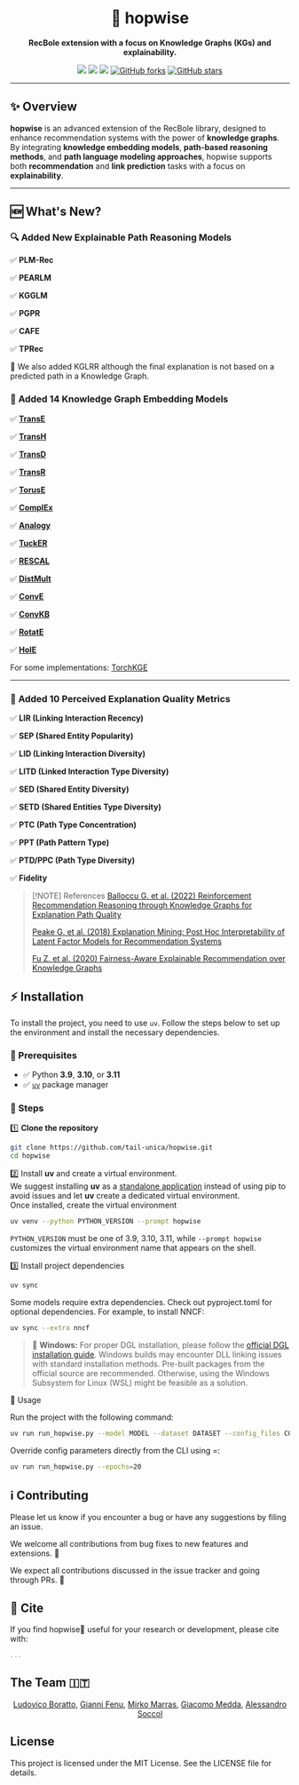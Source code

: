 

<h1 align="center">🚀 hopwise</h1>
<p align="center">
  <b>RecBole extension with a focus on Knowledge Graphs (KGs) and explainability.</b>
</p>
<p align="center">
  <img src="https://img.shields.io/badge/Python-3.9%7C3.10%7C3.11-green" />
  <img src="https://img.shields.io/github/license/tail-unica/hopwise" />
  <img src="https://img.shields.io/github/repo-size/tail-unica/hopwise">
  <a href="https://github.com/tail-unica/hopwise/network"><img alt="GitHub forks" src="https://img.shields.io/github/forks/tail-unica/hopwise"></a>
<a href="https://github.com/tail-unica/hopwise/stargazers"><img alt="GitHub stars" src="https://img.shields.io/github/stars/tail-unica/hopwise"></a>
</p>




---

## ✨ Overview

**hopwise** is an advanced extension of the RecBole library, designed to enhance recommendation systems with the power of **knowledge graphs**.
By integrating **knowledge embedding models**, **path-based reasoning methods**, and **path language modeling approaches**, hopwise supports both **recommendation** and **link prediction** tasks with a focus on **explainability**.

---

## 🆕 What's New?

### 🔍 **Added New Explainable Path Reasoning Models**
✅ **PLM-Rec**


✅ **PEARLM**


✅ **KGGLM**


✅ **PGPR**


✅ **CAFE**

✅ **TPRec**


🤔 We also added KGLRR although the final explanation is not based on a predicted path in a Knowledge Graph.



### 🧩 **Added 14 Knowledge Graph Embedding Models**
✅ **[TransE](https://proceedings.neurips.cc/paper_files/paper/2013/file/1cecc7a77928ca8133fa24680a88d2f9-Paper.pdf)**

✅ **[TransH](https://ojs.aaai.org/index.php/AAAI/article/view/8870)**

✅ **[TransD](https://aclanthology.org/P15-1067/)**

✅ **[TransR](https://linyankai.github.io/publications/aaai2015_transr.pdf)**

✅ **[TorusE](https://cdn.aaai.org/ojs/11538/11538-13-15066-1-2-20201228.pdf)**

✅ **[ComplEx](https://arxiv.org/abs/1606.06357)**

✅ **[Analogy](https://proceedings.mlr.press/v70/liu17d/liu17d.pdf)**

✅ **[TuckER](https://arxiv.org/abs/1901.09590)**

✅ **[RESCAL](https://icml.cc/2011/papers/438_icmlpaper.pdf)**

✅ **[DistMult](https://arxiv.org/abs/1412.6575)**

✅ **[ConvE](https://arxiv.org/abs/1707.01476)**

✅ **[ConvKB](https://aclanthology.org/N18-2053/)**

✅ **[RotatE](https://arxiv.org/abs/1902.10197)**

✅ **[HolE](https://arxiv.org/abs/1510.04935)**

For some implementations: [TorchKGE](https://torchkge.readthedocs.io/en/latest/)

---
### 🧩 **Added 10 Perceived Explanation Quality Metrics**


✅ **LIR (Linking Interaction Recency)**

✅ **SEP (Shared Entity Popularity)**

✅ **LID (Linking Interaction Diversity)**

✅ **LITD (Linked Interaction Type Diversity)**

✅ **SED (Shared Entity Diversity)**

✅ **SETD (Shared Entities Type Diversity)**

✅ **PTC (Path Type Concentration)**

✅ **PPT (Path Pattern Type)**

✅ **PTD/PPC (Path Type Diversity)**

✅ **Fidelity**

> [!NOTE] References
> [Balloccu G. et al. (2022) Reinforcement Recommendation Reasoning through Knowledge Graphs for Explanation Path Quality](https://arxiv.org/pdf/2209.04954)
>
> [Peake G. et al. (2018) Explanation Mining: Post Hoc Interpretability of Latent Factor Models for Recommendation Systems](https://dl.acm.org/doi/pdf/10.1145/3219819.3220072)
>
> [Fu Z. et al. (2020) Fairness-Aware Explainable Recommendation over Knowledge Graphs](https://dl.acm.org/doi/pdf/10.1145/3397271.3401051)

## ⚡ Installation

To install the project, you need to use `uv`. Follow the steps below to set up the environment and install the necessary dependencies.

### 🔹 Prerequisites
- ✅ Python **3.9**, **3.10**, or **3.11**
- ✅ [`uv`](https://github.com/astral-sh/uv) package manager

### 🔹 Steps

1️⃣ **Clone the repository**
```sh
git clone https://github.com/tail-unica/hopwise.git
cd hopwise
```
2️⃣ Install **uv** and create a virtual environment.<br>
We suggest installing **uv** as a [standalone application](https://docs.astral.sh/uv/getting-started/installation/#standalone-installer) instead of using pip to avoid issues and let **uv** create a dedicated virtual environment.<br>
Once installed, create the virtual environment
```sh
uv venv --python PYTHON_VERSION --prompt hopwise
```
`PYTHON_VERSION` must be one of 3.9, 3.10, 3.11, while `--prompt hopwise` customizes the virtual environment name that appears on the shell.

3️⃣ Install project dependencies
```sh
uv sync
```
Some models require extra dependencies.
Check out pyproject.toml for optional dependencies.
For example, to install NNCF:
```sh
uv sync --extra nncf
```

> 📢 **Windows:** For proper DGL installation, please follow the [official DGL installation guide](https://www.dgl.ai/pages/start.html). Windows builds may encounter DLL linking issues with standard installation methods. Pre-built packages from the official source are recommended. Otherwise, using the Windows Subsystem for Linux (WSL) might be feasible as a solution.

🚀 Usage

Run the project with the following command:
```sh
uv run run_hopwise.py --model MODEL --dataset DATASET --config_files CONF_FILE_1.yaml CONF_FILE_2.yaml
```

Override config parameters directly from the CLI using =:
```sh
uv run run_hopwise.py --epochs=20
```

## ℹ️ Contributing
Please let us know if you encounter a bug or have any suggestions by filing an issue.

We welcome all contributions from bug fixes to new features and extensions. 🚀

We expect all contributions discussed in the issue tracker and going through PRs. 📌

## 📜 Cite
If you find hopwise🚀 useful for your research or development, please cite with:

```bibtex
...
```

## The Team 🇮🇹
<div align="center">

[Ludovico Boratto](https://www.ludovicoboratto.com/), [Gianni Fenu](https://web.unica.it/unica/it/ateneo_s07_ss01.page?contentId=SHD30371), [Mirko Marras](https://www.mirkomarras.com/), [Giacomo Medda](https://jackmedda.github.io/), [Alessandro Soccol](https://alessandrosocc.github.io)

</div>


## License
This project is licensed under the MIT License. See the LICENSE file for details.


